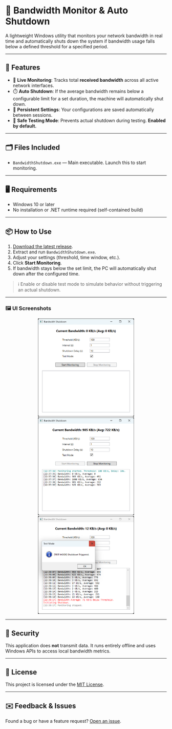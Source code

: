 # 📡 Bandwidth Monitor & Auto Shutdown

A lightweight Windows utility that monitors your network bandwidth in real time and automatically shuts down the system if bandwidth usage falls below a defined threshold for a specified period.

---

## 🚀 Features

- 📶 **Live Monitoring**: Tracks total **received bandwidth** across all active network interfaces.
- ⏱️ **Auto Shutdown**: If the average bandwidth remains below a configurable limit for a set duration, the machine will automatically shut down.
- 💾 **Persistent Settings**: Your configurations are saved automatically between sessions.
- 🧪 **Safe Testing Mode**: Prevents actual shutdown during testing. **Enabled by default.**

---

## 🗂 Files Included

- `BandwidthShutdown.exe` — Main executable. Launch this to start monitoring.

---

## 🖥️ Requirements

- Windows 10 or later
- No installation or .NET runtime required (self-contained build)

---

## 📦 How to Use

1. [Download the latest release](https://github.com/Thoman46/BandwidthShutdownApp/releases).
2. Extract and run `BandwidthShutdown.exe`.
3. Adjust your settings (threshold, time window, etc.).
4. Click **Start Monitoring**.
5. If bandwidth stays below the set limit, the PC will automatically shut down after the configured time.

> ℹ️ Enable or disable test mode to simulate behavior without triggering an actual shutdown.

---

### 🖼️ UI Screenshots
<p align="center">
  <img src="Docs/AppLaunched.png" alt="Initial State" width="300"/>
  <img src="Docs/StartedMonitoring.png" alt="Active Monitoring" width="300"/>
  <img src="Docs/ShutdownTriggered.png" alt="Test Mode Triggered" width="300"/>
</p>

---
## 🔐 Security

This application does **not** transmit data. It runs entirely offline and uses Windows APIs to access local bandwidth metrics.

---

## 📄 License

This project is licensed under the [MIT License](LICENSE).

---

## ✉️ Feedback & Issues

Found a bug or have a feature request? [Open an issue](https://github.com/Thoman46/BandwidthShutdownApp/issues).
